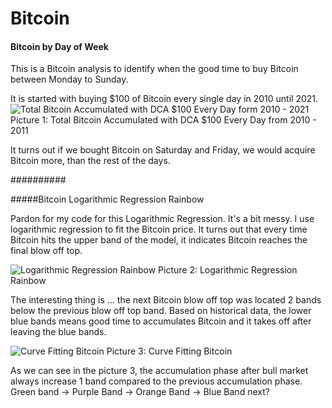 # Bitcoin

#### Bitcoin by Day of Week

This is a Bitcoin analysis to identify when the good time to buy Bitcoin between Monday to Sunday.

It is started with buying $100 of Bitcoin every single day in 2010 until 2021. 
![Total Bitcoin Accumulated with DCA $100 Every Day form 2010 - 2021](https://user-images.githubusercontent.com/17801070/148276004-4c9c986a-af7a-44bc-8684-4bbff3549c92.png)
                    Picture 1: Total Bitcoin Accumulated with DCA $100 Every Day from 2010 - 2011

It turns out if we bought Bitcoin on Saturday and Friday, we would acquire Bitcoin more, than the rest of the days.

##########

#####Bitcoin Logarithmic Regression Rainbow

Pardon for my code for this Logarithmic Regression. It's a bit messy. I use logarithmic regression to fit the Bitcoin price. It turns out that every time Bitcoin hits the upper band of the model, it indicates Bitcoin reaches the final blow off top. 

![Logarithmic Regression Rainbow](https://user-images.githubusercontent.com/17801070/148289331-d9d3622e-9a4c-48e3-87ee-26656cef570b.png)
                    Picture 2: Logarithmic Regression Rainbow


The interesting thing is ... the next Bitcoin blow off top was located 2 bands below the previous blow off top band. Based on historical data, the lower blue bands means good time to accumulates Bitcoin and it takes off after leaving the blue bands.


![Curve Fitting Bitcoin](https://user-images.githubusercontent.com/17801070/148289499-8cf9af70-4729-4c5f-9137-ad526a020d8b.png)
                    Picture 3: Curve Fitting Bitcoin

As we can see in the picture 3, the accumulation phase after bull market always increase 1 band compared to the previous accumulation phase.
Green band -> Purple Band -> Orange Band -> Blue Band next?

